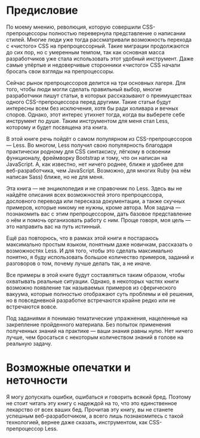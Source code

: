 # Предисловие

По моему мнению, революция, которую совершили CSS-препроцессоры полностью
перевернула представление о написании стилей. Многие люди уже тогда
рассматривали возможность перехода с «чистого» CSS на препроцессорный. Такие
миграции продолжаются до сих пор, но с умеренным темпом, так как основная
масса разработчиков уже стала использовать этот удобный инструмент. Даже самые
упёртые и недоверчивые сторонники «чистого» CSS начали бросать свои взгляды на
препроцессоры.

Сейчас рынок препроцессоров делится на три основных лагеря. Для того, чтобы
люди могли сделать правильный выбор, многие разработчики пишут статьи, в
которых рассказывают о преимуществах одного CSS-препроцессора перед другими.
Такие статьи будут интересны всем без исключения, хотя бы ради холивара и
вечных споров. Однако, этот интерес утихнет тогда, когда вы выберете себе
инструмент по душе. Таким инструментом для меня стал Less, которому и будет
посвящена эта книга.

В этой книге речь пойдёт о самом популярном из CSS-препроцессоров — Less. Во
многом, Less получил свою популярность благодаря практически родному для CSS
синтаксису, лёгкому в освоении функционалу, фреймворку Bootstrap и тому, что
он написан на JavaScript. А, как известно, нет ничего роднее, ближе и удобнее
для веб-разработчика, чем JavaScript. Возможно, для многих Ruby (на нём
написан Sass) ближе, но не для меня.

Эта книга — не энциклопедия и не справочник по Less. Здесь вы не найдёте
описания всех возможностей этого препроцессора, дословного перевода или
пересказа документации, а также скучных примеров, которые никому не нужны,
кроме автора. Моя задача — познакомить вас с этим препроцессором, дать базовое
представление о нём и помочь организовать работу с ним. Проще говоря, моя цель
— это направить вас на путь истинный.

Ещё раз повторюсь, что в рамках этой книги я постараюсь максимально простым
языком, понятным даже новичкам, рассказать о возможностях Less. И для того,
чтобы это сделать максимально понятно, я буду использовать большое количество
примеров, заданий и разговоров о том, почему лучше делать так, а не иначе.

Все примеры в этой книге будут составляться таким образом, чтобы охватывать
реальные ситуации. Однако, в некоторых частях книги возможно появление так
называемых примеров из сферического вакуума, которые полностью отображают суть
проблемы и её решения, но в повседневной разработке встречаются крайне редко
или не встречаются вовсе.

Под заданиями я понимаю тематические упражнения, нацеленные на закрепление
пройденного материала. Без попыток применения полученных знаний на практике —
ваши знания равны нулю. Нет ничего лучше, чем бросаться с некоторым
количеством знаний в голове на реальную задачу.

# Возможные опечатки и неточности

Я могу допускать ошибки, ошибаться и говорить всякий бред. Поэтому не стоит
читать эту книгу с надеждой на то, что это единственное лекарство от всех
ваших бед. Прочитав эту книгу, вы не станете успешным веб-разработчиком, а
всего лишь познакомитесь с такой технологией, вернее даже сказать,
инструментом, как CSS-препроцессор Less.
